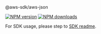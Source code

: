 @aws-sdk/aws-json

[![NPM version](https://img.shields.io/npm/v/@aws-sdk/aws-json/beta.svg)](https://www.npmjs.com/package/@aws-sdk/aws-json)
[![NPM downloads](https://img.shields.io/npm/dm/@aws-sdk/aws-json.svg)](https://www.npmjs.com/package/@aws-sdk/aws-json)

For SDK usage, please step to [SDK readme](https://github.com/aws/aws-sdk-js-v3).
